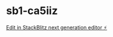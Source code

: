 # sb1-ca5iiz

[Edit in StackBlitz next generation editor ⚡️](https://stackblitz.com/~/github.com/DavFlow88/sb1-ca5iiz)